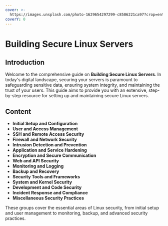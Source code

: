 ```yaml
---
cover: >-
  https://images.unsplash.com/photo-1629654297299-c8506221ca97?crop=entropy&cs=srgb&fm=jpg&ixid=M3wxOTcwMjR8MHwxfHNlYXJjaHwxfHxsaW51eHxlbnwwfHx8fDE3MjEwNTkwMjZ8MA&ixlib=rb-4.0.3&q=85
coverY: 0
---
```


# Building Secure Linux Servers

## Introduction

Welcome to the comprehensive guide on **Building Secure Linux Servers**. In today's digital landscape, securing your servers is paramount to safeguarding sensitive data, ensuring system integrity, and maintaining the trust of your users. This guide aims to provide you with an extensive, step-by-step resource for setting up and maintaining secure Linux servers.

## Content

* **Initial Setup and Configuration**
* **User and Access Management**
* **SSH and Remote Access Security**
* **Firewall and Network Security**
* **Intrusion Detection and Prevention**
* **Application and Service Hardening**
* **Encryption and Secure Communication**
* **Web and API Security**
* **Monitoring and Logging**
* **Backup and Recovery**
* **Security Tools and Frameworks**
* **System and Kernel Security**
* **Development and Code Security**
* **Incident Response and Compliance**
* **Miscellaneous Security Practices**

These groups cover the essential areas of Linux security, from initial setup and user management to monitoring, backup, and advanced security practices.
